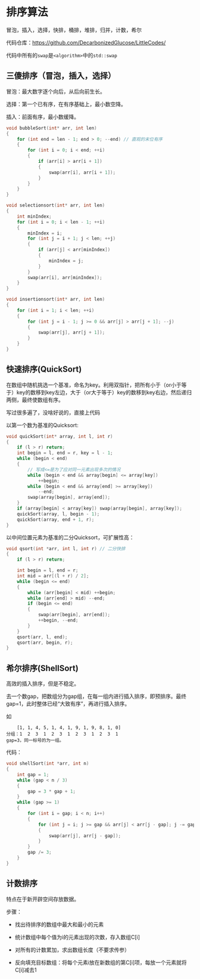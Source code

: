 # 排序算法

冒泡，插入，选择，快排，桶排，堆排，归并，计数，希尔

代码仓库：https://github.com/DecarbonizedGlucose/LittleCodes/

代码中所有的`swap`是`<algorithm>`中的`std::swap`

## 三傻排序（冒泡，插入，选择）

冒泡：最大数字逐个向后，从后向前生长。

选择：第一个已有序，在有序基础上，最小数空降。

插入：前面有序，最小数缓降。

```cpp
void bubbleSort(int* arr, int len)
{
	for (int end = len - 1; end > 0; --end) // 直观的末位有序
	{
		for (int i = 0; i < end; ++i)
		{
			if (arr[i] > arr[i + 1])
			{
				swap(arr[i], arr[i + 1]);
			}
		}
	}
}
```
```cpp
void selectionsort(int* arr, int len)
{
	int minIndex;
	for (int i = 0; i < len - 1; ++i)
	{
		minIndex = i;
		for (int j = i + 1; j < len; ++j)
		{
			if (arr[j] < arr[minIndex])
			{
				minIndex = j;
			}
		}
		swap(arr[i], arr[minIndex]);
	}
}
```
```cpp
void insertionsort(int* arr, int len)
{
	for (int i = 1; i < len; ++i)
	{
		for (int j = i - 1; j >= 0 && arr[j] > arr[j + 1]; --j)
		{
			swap(arr[j], arr[j + 1]);
		}
	}
}
```

## 快速排序(QuickSort)

在数组中随机挑选一个基准，命名为key。利用双指针，把所有小于（or小于等于）key的数移到key左边，大于（or大于等于）key的数移到key右边，然后递归两侧，最终使数组有序。

写过很多遍了，没啥好说的，直接上代码

以第一个数为基准的Quicksort:

```cpp
void quickSort(int* array, int l, int r)
{
	if (l > r) return;
	int begin = l, end = r, key = l - 1;
	while (begin < end)
	{
        // 写成<=是为了应对同一元素出现多次的情况
		while (begin < end && array[begin] <= array[key]) 
			++begin;
		while (begin < end && array[end] >= array[key])
			--end;
		swap(array[begin], array[end]);
	}
	if (array[begin] < array[key]) swap(array[begin], array[key]);
	quickSort(array, l, begin - 1);
	quickSort(array, end + 1, r);
}
```

以中间位置元素为基准的二分Quicksort，可扩展性高：

```cpp
void qsort(int *arr, int l, int r) // 二分快排
{
	if (l > r) return;

	int begin = l, end = r;
	int mid = arr[(l + r) / 2];
	while (begin <= end)
	{
		while (arr[begin] < mid) ++begin;
		while (arr[end] > mid) --end;
		if (begin <= end)
		{
			swap(arr[begin], arr[end]);
			++begin, --end;
		}
	}
	qsort(arr, l, end);
	qsort(arr, begin, r);
}
```

## 希尔排序(ShellSort)

高效的插入排序，但是不稳定。

去一个数gap，把数组分为gap组，在每一组内进行插入排序，即预排序。最终gap=1，此时整体已经“大致有序”，再进行插入排序。

如

```
	[1, 1, 4, 5, 1, 4, 1, 9, 1, 9, 8, 1, 0]
分组：1  2  3  1  2  3  1  2  3  1  2  3  1
gap=3，同一标号的为一组。
```

代码：

```cpp
void shellSort(int *arr, int n)
{
    int gap = 1;
    while (gap < n / 3)
    {
        gap = 3 * gap + 1;
    }
    while (gap >= 1)
    {
        for (int i = gap; i < n; i++)
        {
            for (int j = i; j >= gap && arr[j] < arr[j - gap]; j -= gap)
            {
                swap(arr[j], arr[j - gap]);
            }
        }
        gap /= 3;
    }
}
```

## 计数排序

特点在于新开辟空间存放数据。

步骤：

- 找出待排序的数组中最大和最小的元素

- 统计数组中每个值为i的元素出现的次数，存入数组C[i]

- 对所有的计数累加，求出数组长度（不要求传参）

- 反向填充目标数组：将每个元素i放在新数组的第C[i]项，每放一个元素就将C[i]减去1
